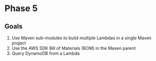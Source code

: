 # Phase 5

## Goals

1. Use Maven sub-modules to build multiple Lambdas in a single Maven project
1. Use the AWS SDK Bill of Materials (BOM) in the Maven parent
1. Query DynamoDB from a Lambda
